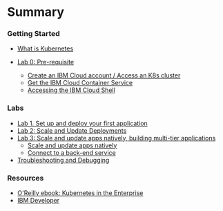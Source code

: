 # Summary

<!-- Rules of SUMMARY.md are here: https://docs.gitbook.com/integrations/github/content-configuration#summary -->
<!-- All headings MUST be THREE hashmarks (###) -->
<!-- Indented bullets (4 spaces) will make the first line be a section -->

### Getting Started

* [What is Kubernetes](k8s.md)

* [Lab 0: Pre-requisite]()
    * [Create an IBM Cloud account / Access an K8s cluster](pre-work/GET_STARTED.md)
    * [Get the IBM Cloud Container Service](Lab0/README.md)
    * [Accessing the IBM Cloud Shell](pre-work/CLOUD_SHELL.md)

### Labs 

* [Lab 1. Set up and deploy your first application](Lab1/README.md)
* [Lab 2: Scale and Update Deployments](Lab2/README.md)
* [Lab 3: Scale and update apps natively, building multi-tier applications]()
    * [Scale and update apps natively](Lab3/README_1)
    * [Connect to a back-end service](Lab3/README_2)
* [Troubleshooting and Debugging](LabD/README.md)

### Resources

* [O'Reilly ebook: Kubernetes in the Enterprise](https://www.ibm.com/account/reg/us-en/signup?formid=urx-34925&cm_mmc=OSocial_Twitter-_-Developer_Innovation-_-WW_WW-_-Kubernetes+in+the+Enterprise+Ebook_ov67299&cm_mmca1=000019RS&cm_mmca2=10004796)
* [IBM Developer](https://developer.ibm.com)
